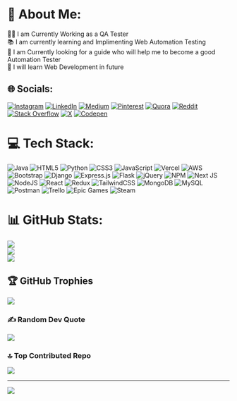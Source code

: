 # 💫 About Me:
👷‍♂️ I am Currently Working as a QA Tester<br>📚 I am currently learning and Implimenting Web Automation Testing<br>🔭 I am Currently looking for a guide who will help me to become a good Automation Tester<br>📖 I will learn Web Development in future


## 🌐 Socials:
[![Instagram](https://img.shields.io/badge/Instagram-%23E4405F.svg?logo=Instagram&logoColor=white)](https://instagram.com/srishajoshi7) [![LinkedIn](https://img.shields.io/badge/LinkedIn-%230077B5.svg?logo=linkedin&logoColor=white)](https://linkedin.com/in/srisha-b-joshi) [![Medium](https://img.shields.io/badge/Medium-12100E?logo=medium&logoColor=white)](https://medium.com/@srisha.joshi86) [![Pinterest](https://img.shields.io/badge/Pinterest-%23E60023.svg?logo=Pinterest&logoColor=white)](https://pinterest.com/srishajoshi) [![Quora](https://img.shields.io/badge/Quora-%23B92B27.svg?logo=Quora&logoColor=white)](https://quora.com/profile/Srisha-57) [![Reddit](https://img.shields.io/badge/Reddit-%23FF4500.svg?logo=Reddit&logoColor=white)](https://reddit.com/user/Original_Bee_1691) [![Stack Overflow](https://img.shields.io/badge/-Stackoverflow-FE7A16?logo=stack-overflow&logoColor=white)](https://stackoverflow.com/users/11687880) [![X](https://img.shields.io/badge/X-black.svg?logo=X&logoColor=white)](https://x.com/joshisrisha) [![Codepen](https://img.shields.io/badge/Codepen-000000?style=for-the-badge&logo=codepen&logoColor=white)](https://codepen.io/RookieLearner02) 

# 💻 Tech Stack:
![Java](https://img.shields.io/badge/java-%23ED8B00.svg?style=for-the-badge&logo=openjdk&logoColor=white) ![HTML5](https://img.shields.io/badge/html5-%23E34F26.svg?style=for-the-badge&logo=html5&logoColor=white) ![Python](https://img.shields.io/badge/python-3670A0?style=for-the-badge&logo=python&logoColor=ffdd54) ![CSS3](https://img.shields.io/badge/css3-%231572B6.svg?style=for-the-badge&logo=css3&logoColor=white) ![JavaScript](https://img.shields.io/badge/javascript-%23323330.svg?style=for-the-badge&logo=javascript&logoColor=%23F7DF1E) ![Vercel](https://img.shields.io/badge/vercel-%23000000.svg?style=for-the-badge&logo=vercel&logoColor=white) ![AWS](https://img.shields.io/badge/AWS-%23FF9900.svg?style=for-the-badge&logo=amazon-aws&logoColor=white) ![Bootstrap](https://img.shields.io/badge/bootstrap-%238511FA.svg?style=for-the-badge&logo=bootstrap&logoColor=white) ![Django](https://img.shields.io/badge/django-%23092E20.svg?style=for-the-badge&logo=django&logoColor=white) ![Express.js](https://img.shields.io/badge/express.js-%23404d59.svg?style=for-the-badge&logo=express&logoColor=%2361DAFB) ![Flask](https://img.shields.io/badge/flask-%23000.svg?style=for-the-badge&logo=flask&logoColor=white) ![jQuery](https://img.shields.io/badge/jquery-%230769AD.svg?style=for-the-badge&logo=jquery&logoColor=white) ![NPM](https://img.shields.io/badge/NPM-%23CB3837.svg?style=for-the-badge&logo=npm&logoColor=white) ![Next JS](https://img.shields.io/badge/Next-black?style=for-the-badge&logo=next.js&logoColor=white) ![NodeJS](https://img.shields.io/badge/node.js-6DA55F?style=for-the-badge&logo=node.js&logoColor=white) ![React](https://img.shields.io/badge/react-%2320232a.svg?style=for-the-badge&logo=react&logoColor=%2361DAFB) ![Redux](https://img.shields.io/badge/redux-%23593d88.svg?style=for-the-badge&logo=redux&logoColor=white) ![TailwindCSS](https://img.shields.io/badge/tailwindcss-%2338B2AC.svg?style=for-the-badge&logo=tailwind-css&logoColor=white) ![MongoDB](https://img.shields.io/badge/MongoDB-%234ea94b.svg?style=for-the-badge&logo=mongodb&logoColor=white) ![MySQL](https://img.shields.io/badge/mysql-4479A1.svg?style=for-the-badge&logo=mysql&logoColor=white) ![Postman](https://img.shields.io/badge/Postman-FF6C37?style=for-the-badge&logo=postman&logoColor=white) ![Trello](https://img.shields.io/badge/Trello-%23026AA7.svg?style=for-the-badge&logo=Trello&logoColor=white) ![Epic Games](https://img.shields.io/badge/epicgames-%23313131.svg?style=for-the-badge&logo=epicgames&logoColor=white) ![Steam](https://img.shields.io/badge/steam-%23000000.svg?style=for-the-badge&logo=steam&logoColor=white)
# 📊 GitHub Stats:
![](https://github-readme-stats.vercel.app/api?username=RookieLearner02&theme=synthwave&hide_border=false&include_all_commits=true&count_private=true)<br/>
![](https://github-readme-streak-stats.herokuapp.com/?user=RookieLearner02&theme=synthwave&hide_border=false)<br/>
![](https://github-readme-stats.vercel.app/api/top-langs/?username=RookieLearner02&theme=synthwave&hide_border=false&include_all_commits=true&count_private=true&layout=compact)

## 🏆 GitHub Trophies
![](https://github-profile-trophy.vercel.app/?username=RookieLearner02&theme=dracula&no-frame=false&no-bg=false&margin-w=4)

### ✍️ Random Dev Quote
![](https://quotes-github-readme.vercel.app/api?type=horizontal&theme=tokyonight)

### 🔝 Top Contributed Repo
![](https://github-contributor-stats.vercel.app/api?username=RookieLearner02&limit=5&theme=onedark&combine_all_yearly_contributions=true)

---
[![](https://visitcount.itsvg.in/api?id=RookieLearner02&icon=4&color=11)](https://visitcount.itsvg.in)

<!-- Proudly created with GPRM ( https://gprm.itsvg.in ) -->
